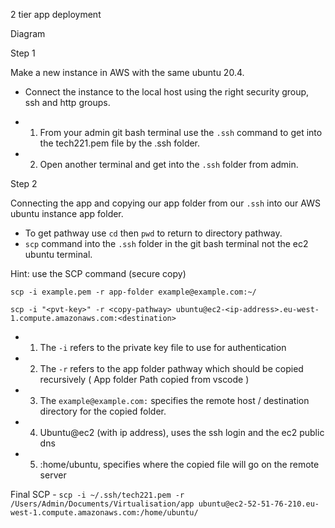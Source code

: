 2 tier app deployment 

Diagram 

Step 1

Make a new instance in AWS with the same ubuntu 20.4.

- Connect the instance to the local host using the right security group, ssh and http groups. 

- 1. From your admin git bash terminal use the `.ssh` command to get into the tech221.pem file by the .ssh folder.

- 2. Open another terminal and get into the `.ssh` folder from admin.

Step 2

Connecting the app and copying our app folder from our `.ssh` into our AWS ubuntu instance app folder.
- To get pathway use `cd` then `pwd` to return to directory pathway.
- `scp` command into the `.ssh` folder in the git bash terminal not the ec2 ubuntu terminal.

Hint: use the SCP command (secure copy)

`scp -i example.pem -r app-folder example@example.com:~/`

`scp -i "<pvt-key>" -r <copy-pathway> ubuntu@ec2-<ip-address>.eu-west-1.compute.amazonaws.com:<destination>`

- 1. The `-i` refers to the private key file to use for authentication
- 2. The `-r` refers to the app folder pathway which should be copied recursively ( App folder Path copied from vscode )
- 3. The `example@example.com:` specifies the remote host / destination directory for the copied folder.
- 4. Ubuntu@ec2 (with ip address), uses the ssh login and the ec2 public dns
- 5. :home/ubuntu, specifies where the copied file will go on the remote server

Final SCP - `scp -i ~/.ssh/tech221.pem -r /Users/Admin/Documents/Virtualisation/app ubuntu@ec2-52-51-76-210.eu-west-1.compute.amazonaws.com:/home/ubuntu/`


